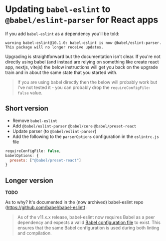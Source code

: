 # Updating `babel-eslint` to `@babel/eslint-parser` for React apps

If you add `babel-eslint` as a dependency you'll be told:

```
warning babel-eslint@10.1.0: babel-eslint is now @babel/eslint-parser. This package will no longer receive updates.
```

Upgrading is straightforward but the documentation isn't clear.  If you're not directly using babel (and instead are relying on something like create react app, nextjs, vitejs) the below instructions will get you back on the upgrade train and in about the same state that you started with.

> If you are using babel directly then the below will probably work but I've not tested it - you can probably drop the `requireConfigFile: false` value.

## Short version
- Remove `babel-eslint`
- Add `@babel/eslint-parser` `@babel/core` `@babel/preset-react`
- Update parser (to `@babel/eslint-parser`)
- Add the following to the `parserOptions` configuration in the `eslintrc.js` file
```js
requireConfigFile: false,
babelOptions: {
  presets: ["@babel/preset-react"]
}
```

## Longer version

**TODO**

As to why?  It's documented in the (now archived) babel-eslint repo (https://github.com/babel/babel-eslint):

> As of the v11.x.x release, babel-eslint now requires Babel as a peer dependency and expects a valid [Babel configuration file](https://babeljs.io/docs/en/configuration) to exist. This ensures that the same Babel configuration is used during both linting and compilation.
